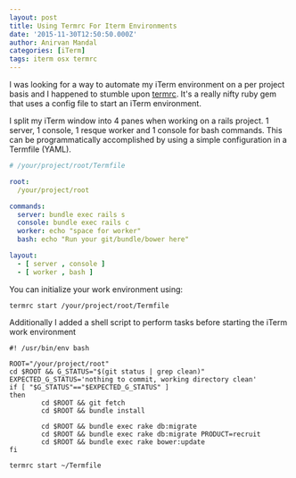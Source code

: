 ```yaml
---
layout: post
title: Using Termrc For Iterm Environments
date: '2015-11-30T12:50:50.000Z'
author: Anirvan Mandal
categories: [iTerm]
tags: iterm osx termrc
---
```


I was looking for a way to automate my iTerm environment on a per project basis and I happened to stumble upon [termrc](https://github.com/briangonzalez/termrc). It's a really nifty ruby gem that uses a config file to start an iTerm environment.

I split my iTerm window into 4 panes when working on a rails project. 1 server, 1 console, 1 resque worker and 1 console for bash commands.
This can be programmatically accomplished by using a simple configuration in a Termfile (YAML). 

```yaml
# /your/project/root/Termfile

root:
  /your/project/root

commands:
  server: bundle exec rails s
  console: bundle exec rails c
  worker: echo "space for worker"
  bash: echo "Run your git/bundle/bower here"

layout:
  - [ server , console ]
  - [ worker , bash ]
```

You can initialize your work environment using:
```shell
termrc start /your/project/root/Termfile
```

Additionally I added a shell script to perform tasks before starting the iTerm work environment

```shell
#! /usr/bin/env bash

ROOT="/your/project/root"
cd $ROOT && G_STATUS="$(git status | grep clean)"
EXPECTED_G_STATUS='nothing to commit, working directory clean'
if [ "$G_STATUS"=="$EXPECTED_G_STATUS" ]
then
        cd $ROOT && git fetch
        cd $ROOT && bundle install

        cd $ROOT && bundle exec rake db:migrate
        cd $ROOT && bundle exec rake db:migrate PRODUCT=recruit
        cd $ROOT && bundle exec rake bower:update
fi

termrc start ~/Termfile
```
